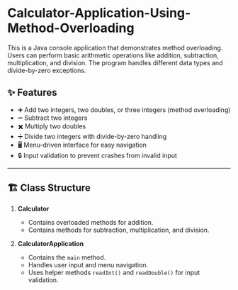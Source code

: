 # Calculator-Application-Using-Method-Overloading
This is a Java console application that demonstrates method overloading. Users can perform basic arithmetic operations like addition, subtraction, multiplication, and division. The program handles different data types and divide-by-zero exceptions.
## ✨ Features
- ➕ Add two integers, two doubles, or three integers (method overloading)  
- ➖ Subtract two integers  
- ✖️ Multiply two doubles  
- ➗ Divide two integers with divide-by-zero handling  
- 🖥️ Menu-driven interface for easy navigation  
- 🔒 Input validation to prevent crashes from invalid input

---

## 🏗️ Class Structure

1. **Calculator**  
   - Contains overloaded methods for addition.  
   - Contains methods for subtraction, multiplication, and division.  

2. **CalculatorApplication**  
   - Contains the `main` method.  
   - Handles user input and menu navigation.  
   - Uses helper methods `readInt()` and `readDouble()` for input validation.
     
